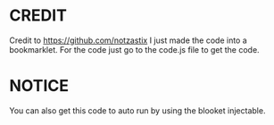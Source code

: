 # CREDIT
Credit to https://github.com/notzastix I just made the code into a bookmarklet.  For the code just go to the code.js file to get the code.  
# NOTICE
You can also get this code to auto run by using the blooket injectable.

